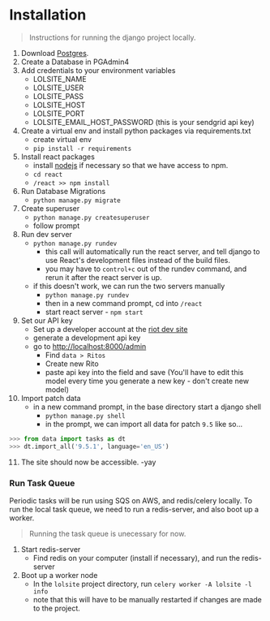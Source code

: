 
# Installation

> Instructions for running the django project locally.

1. Download [Postgres](https://www.postgresql.org/).
2. Create a Database in PGAdmin4
3. Add credentials to your environment variables
    * LOLSITE_NAME
    * LOLSITE_USER
    * LOLSITE_PASS
    * LOLSITE_HOST
    * LOLSITE_PORT
    * LOLSITE_EMAIL_HOST_PASSWORD (this is your sendgrid api key)
4. Create a virtual env and install python packages via requirements.txt
    * create virtual env
    * `pip install -r requirements`
5. Install react packages
    * install [nodejs](https://nodejs.org/en/) if necessary so that we have access to npm.
    * `cd react`
    * `/react >> npm install`
6. Run Database Migrations 
    * `python manage.py migrate`
7. Create superuser
    * `python manage.py createsuperuser`
    * follow prompt
8. Run dev server
    * `python manage.py rundev`
        * this call will automatically run the react server, and tell django to use React's development files instead of the build files.
        * you may have to `control+c` out of the rundev command, and rerun it after the react server is up.
    * if this doesn't work, we can run the two servers manually
        * `python manage.py rundev`
        * then in a new command prompt, cd into `/react`
        * start react server - `npm start`
9. Set our API key
    * Set up a developer account at the [riot dev site](https://developer.riotgames.com/)
    * generate a development api key
    * go to [http://localhost:8000/admin](http://localhost:8000/admin)
        * Find `data > Ritos`
        * Create new Rito
        * paste api key into the field and save (You'll have to edit this model every time you generate a new key - don't create new model)
10. Import patch data
    * in a new command prompt, in the base directory start a django shell
        * `python manage.py shell`
        * in the prompt, we can import all data for patch `9.5` like so...

```python
>>> from data import tasks as dt
>>> dt.import_all('9.5.1', language='en_US')

```

11. The site should now be accessible.  -yay


### Run Task Queue

Periodic tasks will be run using SQS on AWS, and redis/celery locally.  To run the local task queue, we need to run a redis-server, and also boot up a worker.

> Running the task queue is unecessary for now.

1. Start redis-server
    * Find redis on your computer (install if necessary), and run the redis-server
2. Boot up a worker node
    * In the `lolsite` project directory, run `celery worker -A lolsite -l info`
    * note that this will have to be manually restarted if changes are made to the project.